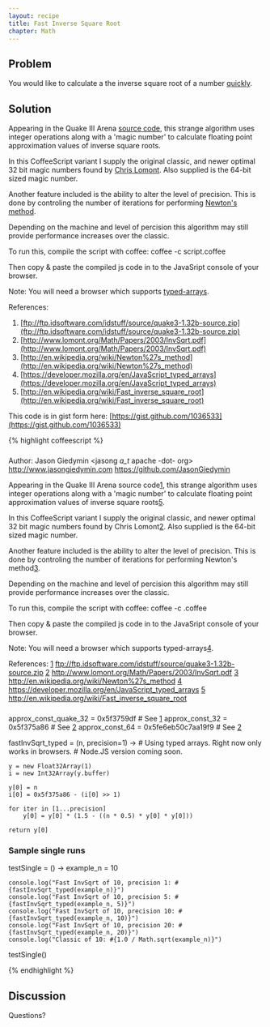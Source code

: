 ```yaml
---
layout: recipe
title: Fast Inverse Square Root
chapter: Math
---
```

## Problem

You would like to calculate a the inverse square root of a number [quickly][5].

## Solution
Appearing in the Quake III Arena [source code][1], this strange algorithm uses
integer operations along with a 'magic number' to calculate floating point
approximation values of inverse square roots.

In this CoffeeScript variant I supply the original classic, and newer optimal
32 bit magic numbers found by [Chris Lomont][2]. Also supplied is the 64-bit
sized magic number.

Another feature included is the ability to alter the level of precision.
This is done by controling the number of iterations for performing [Newton's
method][3].

Depending on the machine and level of percision this algorithm may still
provide performance increases over the classic.

To run this, compile the script with coffee:
    coffee -c script.coffee

Then copy & paste the compiled js code in to the JavaSript console of your
browser.

Note: You will need a browser which supports [typed-arrays][4].

References:
1. [ftp://ftp.idsoftware.com/idstuff/source/quake3-1.32b-source.zip](ftp://ftp.idsoftware.com/idstuff/source/quake3-1.32b-source.zip)
2. [http://www.lomont.org/Math/Papers/2003/InvSqrt.pdf](http://www.lomont.org/Math/Papers/2003/InvSqrt.pdf)
3. [http://en.wikipedia.org/wiki/Newton%27s_method](http://en.wikipedia.org/wiki/Newton%27s_method)
4. [https://developer.mozilla.org/en/JavaScript_typed_arrays](https://developer.mozilla.org/en/JavaScript_typed_arrays)
5. [http://en.wikipedia.org/wiki/Fast_inverse_square_root](http://en.wikipedia.org/wiki/Fast_inverse_square_root)

[1]: ftp://ftp.idsoftware.com/idstuff/source/quake3-1.32b-source.zip "ftp://ftp.idsoftware.com/idstuff/source/quake3-1.32b-source.zip"
[2]: http://www.lomont.org/Math/Papers/2003/InvSqrt.pdf "http://www.lomont.org/Math/Papers/2003/InvSqrt.pdf"
[3]: http://en.wikipedia.org/wiki/Newton%27s_method "http://en.wikipedia.org/wiki/Newton%27s_method"
[4]: https://developer.mozilla.org/en/JavaScript_typed_arrays "https://developer.mozilla.org/en/JavaScript_typed_arrays"
[5]: http://en.wikipedia.org/wiki/Fast_inverse_square_root "http://en.wikipedia.org/wiki/Fast_inverse_square_root"

This code is in gist form here:
[https://gist.github.com/1036533](https://gist.github.com/1036533)

{% highlight coffeescript %}
###

Author: Jason Giedymin <jasong _a_t_ apache -dot- org>
        http://www.jasongiedymin.com
        https://github.com/JasonGiedymin

Appearing in the Quake III Arena source code[1], this strange algorithm uses
integer operations along with a 'magic number' to calculate floating point
approximation values of inverse square roots[5].

In this CoffeeScript variant I supply the original classic, and newer optimal
32 bit magic numbers found by Chris Lomont[2]. Also supplied is the 64-bit
sized magic number.

Another feature included is the ability to alter the level of precision.
This is done by controling the number of iterations for performing Newton's
method[3].

Depending on the machine and level of percision this algorithm may still
provide performance increases over the classic.

To run this, compile the script with coffee:
    coffee -c <this script>.coffee

Then copy & paste the compiled js code in to the JavaSript console of your
browser.

Note: You will need a browser which supports typed-arrays[4].

References: 
[1] ftp://ftp.idsoftware.com/idstuff/source/quake3-1.32b-source.zip
[2] http://www.lomont.org/Math/Papers/2003/InvSqrt.pdf
[3] http://en.wikipedia.org/wiki/Newton%27s_method
[4] https://developer.mozilla.org/en/JavaScript_typed_arrays
[5] http://en.wikipedia.org/wiki/Fast_inverse_square_root

###

approx_const_quake_32 = 0x5f3759df # See [1]
approx_const_32 = 0x5f375a86 # See [2]
approx_const_64 = 0x5fe6eb50c7aa19f9 # See [2]

fastInvSqrt_typed = (n, precision=1) ->
	# Using typed arrays. Right now only works in browsers.
	# Node.JS version coming soon.

    y = new Float32Array(1)
    i = new Int32Array(y.buffer)

    y[0] = n
    i[0] = 0x5f375a86 - (i[0] >> 1)
    
    for iter in [1...precision]
        y[0] = y[0] * (1.5 - ((n * 0.5) * y[0] * y[0]))
    
    return y[0]

### Sample single runs ###
testSingle = () ->
    example_n = 10

    console.log("Fast InvSqrt of 10, precision 1: #{fastInvSqrt_typed(example_n)}")
    console.log("Fast InvSqrt of 10, precision 5: #{fastInvSqrt_typed(example_n, 5)}")
    console.log("Fast InvSqrt of 10, precision 10: #{fastInvSqrt_typed(example_n, 10)}")
    console.log("Fast InvSqrt of 10, precision 20: #{fastInvSqrt_typed(example_n, 20)}")
    console.log("Classic of 10: #{1.0 / Math.sqrt(example_n)}")

testSingle()

{% endhighlight %}

## Discussion

Questions?
